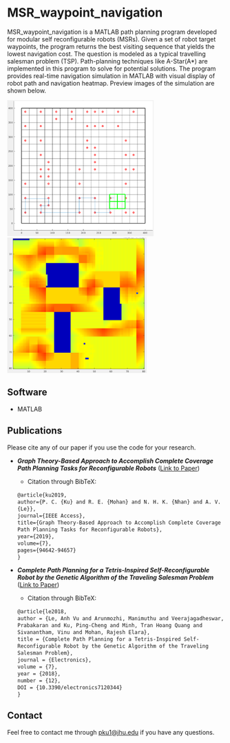 # MSR_waypoint_navigation

MSR_waypoint_navigation is a MATLAB path planning program developed for modular self reconfigurable robots (MSRs). Given a set of robot target waypoints, the program returns the best visiting sequence that yields the lowest navigation cost. The question is modeled as a typical travelling salesman problem (TSP). Path-planning techniques like A-Star(A*) are implemented in this program to solve for potential solutions. The program provides real-time navigation simulation in MATLAB with visual display of robot path and navigation heatmap. Preview images of the simulation are shown below.

<img src="./images/navigation_path.png" width="340"/>&nbsp;&nbsp;&nbsp;&nbsp;&nbsp;&nbsp;&nbsp;<img src="./images/navigation_heatmap.png" width="324"/> 


## Software
 - MATLAB

## Publications

Please cite any of our paper if you use the code for your research.

- ***Graph Theory-Based Approach to Accomplish Complete Coverage Path Planning Tasks for Reconfigurable Robots*** ([Link to Paper](https://ieeexplore.ieee.org/abstract/document/8761971))
    - Citation through BibTeX:
    ```
    @article{ku2019,
    author={P. C. {Ku} and R. E. {Mohan} and N. H. K. {Nhan} and A. V. {Le}},
    journal={IEEE Access}, 
    title={Graph Theory-Based Approach to Accomplish Complete Coverage Path Planning Tasks for Reconfigurable Robots}, 
    year={2019},
    volume={7},
    pages={94642-94657}
    }
    ```

- ***Complete Path Planning for a Tetris-Inspired Self-Reconfigurable Robot by the Genetic Algorithm of the Traveling Salesman Problem***
([Link to Paper](https://www.mdpi.com/2079-9292/7/12/344/htm#))

    - Citation through BibTeX:
    ```
    @article{le2018,
    author = {Le, Anh Vu and Arunmozhi, Manimuthu and Veerajagadheswar, Prabakaran and Ku, Ping-Cheng and Minh, Tran Hoang Quang and Sivanantham, Vinu and Mohan, Rajesh Elara},
    title = {Complete Path Planning for a Tetris-Inspired Self-Reconfigurable Robot by the Genetic Algorithm of the Traveling Salesman Problem},
    journal = {Electronics},
    volume = {7},
    year = {2018},
    number = {12},
    DOI = {10.3390/electronics7120344}
    }
    ```
## Contact
Feel free to contact me through pku1@jhu.edu if you have any questions.
